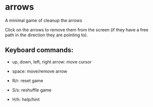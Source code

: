 # arrows
A minimal game of cleanup the arrows

Click on the arrows to remove them from the screen (if they have a free path in the direction they are pointing to).

## Keyboard commands:

 - up, down, left, right arrow: move cursor
 - space: move/remove arrow

 - R/r: reset game
 - S/s: reshuffle game
 - H/h: help/hint

